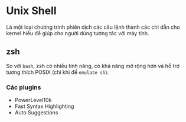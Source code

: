 # Unix Shell

Là một loại chương trình phiên dịch các câu lệnh thành các chỉ dẫn cho kernel hiểu để giúp cho người dùng tương tác với máy tính.

## zsh

So với `bash`, zsh có nhiều tính năng, có khả năng mở rộng hơn và hỗ trợ tương thích POSIX (chỉ khi để `emulate sh`).

### Các plugins

- PowerLevel10k
- Fast Syntax Highlighting
- Auto Suggestions
